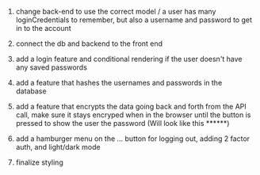 1. change back-end to use the correct model / a user has many loginCredentials to remember, but also a username and password to get in to the account

2. connect the db and backend to the front end

3. add a login feature and conditional rendering if the user doesn't have any saved passwords

4. add a feature that hashes the usernames and passwords in the database

5. add a feature that encrypts the data going back and forth from the API call, make sure it stays encryped when in the browser until the button is pressed to show the user the password (Will look like this ******)

6. add a hamburger menu on the ... button for logging out, adding 2 factor auth, and light/dark mode

7. finalize styling